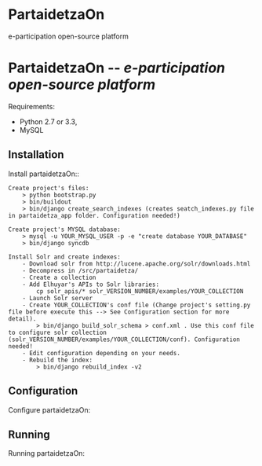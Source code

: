 # PartaidetzaOn
e-participation open-source platform

PartaidetzaOn -- *e-participation open-source platform*
=========================================================

Requirements: 

- Python 2.7 or 3.3, 
- MySQL

Installation
------------

Install partaidetzaOn::

    Create project's files:
        > python bootstrap.py
        > bin/buildout
        > bin/django create_search_indexes (creates seatch_indexes.py file in partaidetza_app folder. Configuration needed!)

    Create project's MYSQL database:
        > mysql -u YOUR_MYSQL_USER -p -e "create database YOUR_DATABASE"
        > bin/django syncdb
        
    Install Solr and create indexes:
        - Download solr from http://lucene.apache.org/solr/downloads.html
        - Decompress in /src/partaidetza/
        - Create a collection
        - Add Elhuyar's APIs to Solr libraries:
            cp solr_apis/* solr_VERSION_NUMBER/examples/YOUR_COLLECTION
        - Launch Solr server
        - Create YOUR_COLLECTION's conf file (Change project's setting.py file before execute this --> See Configuration section for more detail).
            > bin/django build_solr_schema > conf.xml . Use this conf file to configure solr collection (solr_VERSION_NUMBER/examples/YOUR_COLLECTION/conf). Configuration needed!
        - Edit configuration depending on your needs.     
        - Rebuild the index:
            > bin/django rebuild_index -v2
        
        
Configuration
-------------

Configure partaidetzaOn:


Running
-------

Running partaidetzaOn:
    

